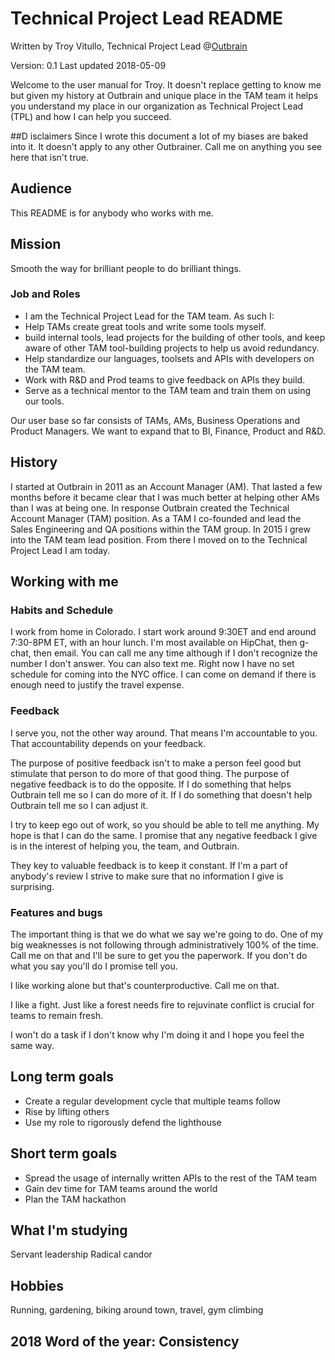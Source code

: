 # Technical Project Lead README
Written by Troy Vitullo, Technical Project Lead @[Outbrain](https://www.outbrain.com)

Version: 0.1 
Last updated 2018-05-09

Welcome to the user manual for Troy. It doesn't replace getting to know me but given my history at Outbrain and unique place in the TAM team it helps you understand my place in our organization as Technical Project Lead (TPL) and how I can help you succeed.

##D isclaimers
Since I wrote this document a lot of my biases are baked into it. It doesn't apply to any other Outbrainer. Call me on anything you see here that isn't true.

## Audience
This README is for anybody who works with me.

## Mission
Smooth the way for brilliant people to do brilliant things.

### Job and Roles
- I am the Technical Project Lead for the TAM team. As such I:
- Help TAMs create great tools and write some tools myself. 
- build internal tools, lead projects for the building of other tools, and keep aware of other TAM tool-building projects to help us avoid redundancy. 
- Help standardize our languages, toolsets and APIs with developers on the TAM team.
- Work with R&D and Prod teams to give feedback on APIs they build. 
- Serve as a technical mentor to the TAM team and train them on using our tools.

Our user base so far consists of TAMs, AMs, Business Operations and Product Managers. We want to expand that to BI, Finance, Product and R&D.

## History
I started at Outbrain in 2011 as an Account Manager (AM). That lasted a few months before it became clear that I was much better at helping other AMs than I was at being one. In response Outbrain created the Technical Account Manager (TAM) position. As a TAM I co-founded and lead the Sales Engineering and QA positions within the TAM group. In 2015 I grew into the TAM team lead position. From there I moved on to the Technical Project Lead I am today.

## Working with me
### Habits and Schedule
I work from home in Colorado. I start work around 9:30ET and end around 7:30-8PM ET, with an hour lunch. I'm most available on HipChat, then g-chat, then email. You can call me any time although if I don't recognize the number I don't answer. You can also text me. Right now I have no set schedule for coming into the NYC office. I can come on demand if there is enough need to justify the travel expense.

### Feedback
I serve you, not the other way around. That means I'm accountable to you. That accountability depends on your feedback.

The purpose of positive feedback isn't to make a person feel good but stimulate that person to do more of that good thing. The purpose of negative feedback is to do the opposite. If I do something that helps Outbrain tell me so I can do more of it. If I do something that doesn't help Outbrain tell me so I can adjust it.

I try to keep ego out of work, so you should be able to tell me anything. My hope is that I can do the same. I promise that any negative feedback I give is in the interest of helping you, the team, and Outbrain.

They key to valuable feedback is to keep it constant. If I'm a part of anybody's review I strive to make sure that no information I give is surprising.

### Features and bugs
The important thing is that we do what we say we're going to do. One of my big weaknesses is not following through administratively 100% of the time. Call me on that and I'll be sure to get you the paperwork. If you don't do what you say you'll do I promise tell you.

I like working alone but that's counterproductive. Call me on that.

I like a fight. Just like a forest needs fire to rejuvinate conflict is crucial for teams to remain fresh.

I won't do a task if I don't know why I'm doing it and I hope you feel the same way.

## Long term goals
- Create a regular development cycle that multiple teams follow
- Rise by lifting others
- Use my role to rigorously defend the lighthouse

## Short term goals
- Spread the usage of internally written APIs to the rest of the TAM team
- Gain dev time for TAM teams around the world
- Plan the TAM hackathon

## What I'm studying
Servant leadership
Radical candor

## Hobbies
Running, gardening, biking around town, travel, gym climbing

## 2018 Word of the year: Consistency

